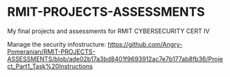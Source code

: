 # RMIT-PROJECTS-ASSESSMENTS
My final projects and assessments for RMIT CYBERSECURITY CERT IV


Manage the security infostructure:
https://github.com/Angry-Pomeranian/RMIT-PROJECTS-ASSESSMENTS/blob/ade02b17a3bd8401f9693912ac7e7b177ab8fb36/Project_Part1_Task%20Instructions
